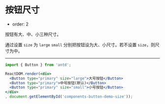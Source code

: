 # 按钮尺寸

- order: 2

按钮有大、中、小三种尺寸。

通过设置 `size` 为 `large` `small` 分别把按钮设为大、小尺寸。若不设置 `size`，则尺寸为中。

---

````jsx
import { Button } from 'antd';

ReactDOM.render(<div>
  <Button type="primary" size="large">大号按钮</Button>
  <Button type="primary">中号按钮(默认)</Button>
  <Button type="primary" size="small">小号按钮</Button>
</div>
, document.getElementById('components-button-demo-size'));
````

<style>
#components-button-demo-size .ant-btn {
  margin-right: 8px;
}
</style>
